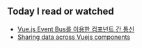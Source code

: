 ## Today I read or watched

- [Vue.js Event Bus를 이용한 컴포넌트 간 통신](https://jsdev.kr/t/vue-js-event-bus/2926)
- [Sharing data across Vuejs components](http://andreybleme.com/2018-01-07/sharing-data-across-vuejs-components/)
